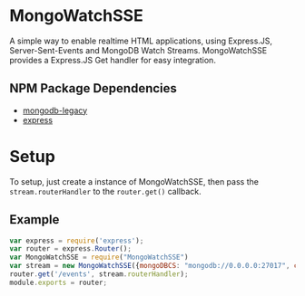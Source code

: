 # MongoWatchSSE
A simple way to enable realtime HTML applications, using Express.JS, Server-Sent-Events and MongoDB Watch Streams.
MongoWatchSSE provides a Express.JS Get handler for easy integration. 
## NPM Package Dependencies
- [mongodb-legacy](https://www.npmjs.com/package/mongodb-legacy)
- [express](https://www.npmjs.com/package/express)
# Setup
To setup, just create a instance of MongoWatchSSE, then pass the ```stream.routerHandler``` to the `router.get()` callback.
## Example
```javascript
var express = require('express');
var router = express.Router();
var MongoWatchSSE = require("MongoWatchSSE")
var stream = new MongoWatchSSE({mongoDBCS: "mongodb://0.0.0.0:27017", collection: "test", db:"test"})
router.get('/events', stream.routerHandler);
module.exports = router;
```